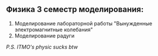 ## Физика 3 семестр моделирования:
1. Моделирование лабораторной работы "Вынужденные электромагнитные колебания"
2. Моделирование радуги

_P.S. *ITMO's physic sucks btw*_
